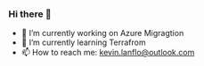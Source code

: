 ### Hi there 👋

- 🔭 I’m currently working on Azure Migragtion
- 🌱 I’m currently learning Terrafrom
- 📫 How to reach me: kevin.lanflo@outlook.com







<!--
**kevinlanflo/kevinlanflo** is a ✨ _special_ ✨ repository because its `README.md` (this file) appears on your GitHub profile.

Here are some ideas to get you started:

- 🔭 I’m currently working on ...
- 🌱 I’m currently learning ...
- 👯 I’m looking to collaborate on ...
- 🤔 I’m looking for help with ...
- 💬 Ask me about ...
- 📫 How to reach me: ...
- 😄 Pronouns: ...
- ⚡ Fun fact: ...
-->
